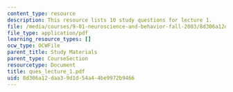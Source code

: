 ```yaml
---
content_type: resource
description: This resource lists 10 study questions for lecture 1.
file: /media/courses/9-01-neuroscience-and-behavior-fall-2003/8d306a12daa39d1d54a44be9972b9466_ques_lecture_1.pdf
file_type: application/pdf
learning_resource_types: []
ocw_type: OCWFile
parent_title: Study Materials
parent_type: CourseSection
resourcetype: Document
title: ques_lecture_1.pdf
uid: 8d306a12-daa3-9d1d-54a4-4be9972b9466
---
```

